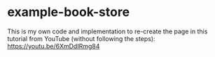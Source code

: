 # example-book-store

This is my own code and implementation to re-create the page in this tutorial from YouTube (without following the steps): https://youtu.be/6XmDdIRmg84
